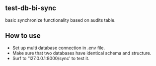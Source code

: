 ## test-db-bi-sync

basic synchronize functionality based on audits table.

## How to use

-   Set up multi database connection in .env file.
-   Make sure that two databases have identical schema and structure.
-   Surf to '127.0.0.1:8000/sync' to test it.
